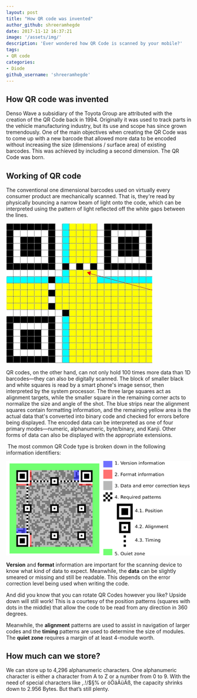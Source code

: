 ```yaml
---
layout: post
title: "How QR code was invented"
author_github: shreeramhegde
date: 2017-11-12 16:37:21
image: '/assets/img/'
description: 'Ever wondered how QR Code is scanned by your mobile?'
tags:
- QR code
categories:
- Diode
github_username: 'shreeramhegde'
---
```


## How QR code was invented

Denso Wave a subsidiary of the Toyota Group are attributed with the
creation of the QR Code back in 1994. Originally it was used to track
parts in the vehicle manufacturing industry, but its use and scope has
since grown tremendously. One of the main objectives when creating the
QR Code was to come up with a new barcode that allowed more data to be
encoded without increasing the size (dimensions / surface area) of
existing barcodes. This was achieved by including a second dimension.
The QR Code was born.

## Working of QR code

The conventional one dimensional barcodes used on virtually every
consumer product are mechanically scanned. That is, they're read by
physically bouncing a narrow beam of light onto the code, which can be
interpreted using the pattern of light reflected off the white gaps
between the lines.

![QR](/blog/assets/img/qrCode/image1.jpeg)

QR codes, on the other hand, can not only hold 100 times more data than
1D barcodes—they can also be digitally scanned. The block of smaller
black and white squares is read by a smart phone's image sensor, then
interpreted by the system processor. The three large squares act as
alignment targets, while the smaller square in the remaining corner acts
to normalize the size and angle of the shot. The blue strips near the
alignment squares contain formatting information, and the remaining
yellow area is the actual data that's converted into binary code and
checked for errors before being displayed. The encoded data can be
interpreted as one of four primary modes—numeric, alphanumeric,
byte/binary, and Kanji. Other forms of data can also be displayed with
the appropriate extensions.

 The most common QR Code type is broken down in the following
information identifiers:

![QR](/blog/assets/img/qrCode/image2.png)

**Version** and **format** information are important for the scanning
device to know what kind of data to expect. Meanwhile, the **data** can
be slightly smeared or missing and still be readable. This depends on
the error correction level being used when writing the code.

And did you know that you can rotate QR Codes however you like? Upside
down will still work! This is a courtesy of the position patterns
(squares with dots in the middle) that allow the code to be read from
any direction in 360 degrees.

Meanwhile, the **alignment** patterns are used to assist in navigation
of larger codes and the **timing** patterns are used to determine the
size of modules. The **quiet zone** requires a margin of at least
4-module worth.

## How much can we store?

We can store up to 4,296 alphanumeric characters. One alphanumeric
character is either a character from A to Z or a number from 0 to 9.
With the need of special characters like ,.!/$§% or öÖäÄüÄß, the
capacity shrinks down to 2.956 Bytes. But that’s still plenty.
